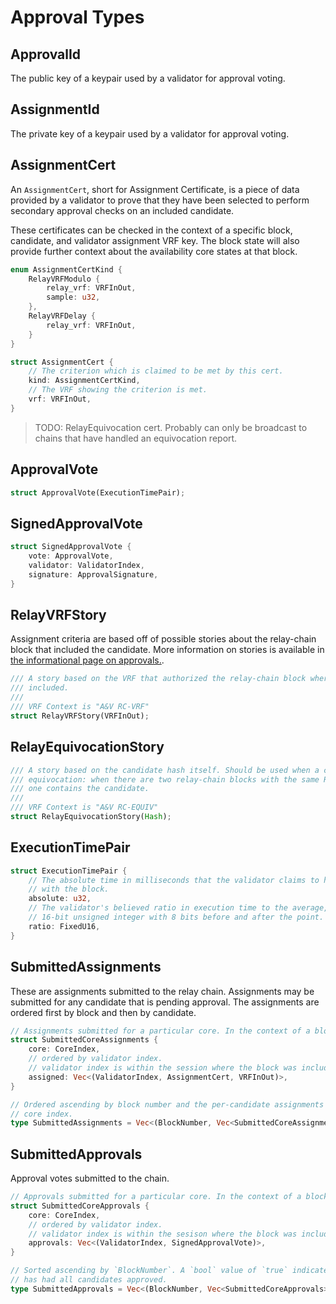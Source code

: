 # Approval Types

## ApprovalId

The public key of a keypair used by a validator for approval voting.

## AssignmentId

The private key of a keypair used by a validator for approval voting.

## AssignmentCert

An `AssignmentCert`, short for Assignment Certificate, is a piece of data provided by a validator to prove that they have been selected to perform secondary approval checks on an included candidate.

These certificates can be checked in the context of a specific block, candidate, and validator assignment VRF key. The block state will also provide further context about the availability core states at that block.

```rust
enum AssignmentCertKind {
    RelayVRFModulo {
        relay_vrf: VRFInOut,
        sample: u32,
    },
    RelayVRFDelay {
        relay_vrf: VRFInOut,
    }
}

struct AssignmentCert {
    // The criterion which is claimed to be met by this cert.
    kind: AssignmentCertKind,
    // The VRF showing the criterion is met.
    vrf: VRFInOut,
}
```

> TODO: RelayEquivocation cert. Probably can only be broadcast to chains that have handled an equivocation report.

## ApprovalVote

```rust
struct ApprovalVote(ExecutionTimePair);
```

## SignedApprovalVote

```rust
struct SignedApprovalVote {
    vote: ApprovalVote,
    validator: ValidatorIndex,
    signature: ApprovalSignature,
}
```

## RelayVRFStory

Assignment criteria are based off of possible stories about the relay-chain block that included the candidate. More information on stories is available in [the informational page on approvals.](../protocol-approval.md#stories).

```rust
/// A story based on the VRF that authorized the relay-chain block where the candidate was
/// included.
///
/// VRF Context is "A&V RC-VRF"
struct RelayVRFStory(VRFInOut);
```

## RelayEquivocationStory

```rust
/// A story based on the candidate hash itself. Should be used when a candidate is an
/// equivocation: when there are two relay-chain blocks with the same RelayVRFStory, but only
/// one contains the candidate.
///
/// VRF Context is "A&V RC-EQUIV"
struct RelayEquivocationStory(Hash);
```

## ExecutionTimePair

```rust
struct ExecutionTimePair {
    // The absolute time in milliseconds that the validator claims to have taken
    // with the block.
    absolute: u32,
    // The validator's believed ratio in execution time to the average, expressed as a fixed-point
    // 16-bit unsigned integer with 8 bits before and after the point.
    ratio: FixedU16,
}
```

## SubmittedAssignments

These are assignments submitted to the relay chain. Assignments may be submitted for any candidate that is pending approval. The assignments are ordered first by block and then by candidate.

```rust
// Assignments submitted for a particular core. In the context of a block.
struct SubmittedCoreAssignments {
    core: CoreIndex,
    // ordered by validator index.
    // validator index is within the session where the block was included.
    assigned: Vec<(ValidatorIndex, AssignmentCert, VRFInOut)>,
}

// Ordered ascending by block number and the per-candidate assignments are ordered by
// core index.
type SubmittedAssignments = Vec<(BlockNumber, Vec<SubmittedCoreAssignments>)>;
```

## SubmittedApprovals

Approval votes submitted to the chain.

```rust
// Approvals submitted for a particular core. In the context of a block.
struct SubmittedCoreApprovals {
    core: CoreIndex,
    // ordered by validator index.
    // validator index is within the sesison where the block was included.
    approvals: Vec<(ValidatorIndex, SignedApprovalVote)>,
}

// Sorted ascending by `BlockNumber`. A `bool` value of `true` indicates that the block
// has had all candidates approved.
type SubmittedApprovals = Vec<(BlockNumber, Vec<SubmittedCoreApprovals>, bool)>;
```